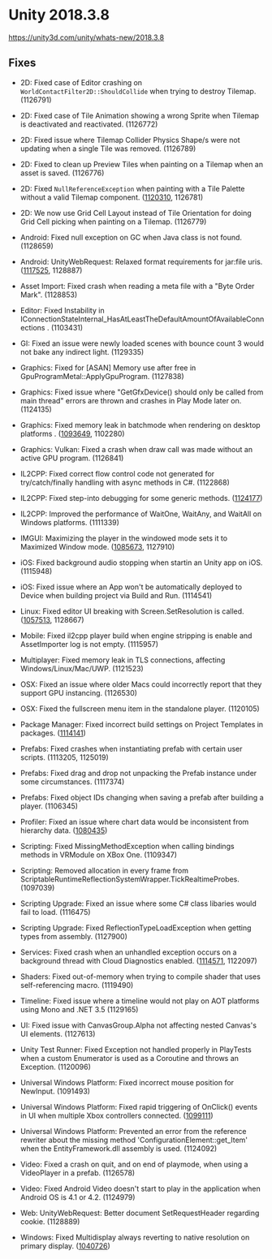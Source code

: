# Unity 2018.3.8
https://unity3d.com/unity/whats-new/2018.3.8

## Fixes

<ul>
<li><p>2D: Fixed case of Editor crashing on <code>WorldContactFilter2D::ShouldCollide</code> when trying to destroy Tilemap. (1126791)</p></li>
<li><p>2D: Fixed case of Tile Animation showing a wrong Sprite when Tilemap is deactivated and reactivated. (1126772)</p></li>
<li><p>2D: Fixed issue where Tilemap Collider Physics Shape/s were not updating when a single Tile was removed. (1126789)</p></li>
<li><p>2D: Fixed to clean up Preview Tiles when painting on a Tilemap when an asset is saved. (1126776)</p></li>
<li><p>2D: Fixed <code>NullReferenceException</code> when painting with a Tile Palette without a valid Tilemap component. (<a href="https://issuetracker.unity3d.com/issues/2d-painting-in-tile-palette-window-after-deleting-child-gameobject-from-tile-palette-prefab-throws-nullreferenceexception">1120310</a>, 1126781)</p></li>
<li><p>2D: We now use Grid Cell Layout instead of Tile Orientation for doing Grid Cell picking when painting on a Tilemap. (1126779)</p></li>
<li><p>Android: Fixed null exception on GC when Java class is not found. (1128659)</p></li>
<li><p>Android: UnityWebRequest: Relaxed format requirements for jar:file uris. (<a href="https://issuetracker.unity3d.com/issues/accessing-nonexistent-streaming-asset-on-android-with-incorrect-number-of-slashes-in-the-url-produces-incorrect-error">1117525</a>, 1128887)</p></li>
<li><p>Asset Import: Fixed crash when reading a meta file with a "Byte Order Mark". (1128853)</p></li>
<li><p>Editor: Fixed Instability in IConnectionStateInternal_HasAtLeastTheDefaultAmountOfAvailableConnections . (1103431)</p></li>
<li><p>GI: Fixed an issue were newly loaded scenes with bounce count 3 would not bake any indirect light. (1129335)</p></li>
<li><p>Graphics: Fixed for [ASAN] Memory use after free in GpuProgramMetal::ApplyGpuProgram. (1127838)</p></li>
<li><p>Graphics: Fixed issue where  "GetGfxDevice() should only be called from main thread" errors are thrown and crashes in Play Mode later on. (1124135)</p></li>
<li><p>Graphics: Fixed memory leak in batchmode when rendering on desktop platforms . (<a href="https://issuetracker.unity3d.com/issues/unity-runtime-has-huge-memory-leak-while-rendering-in-batchmode-on-desktop-platforms">1093649</a>, 1102280)</p></li>
<li><p>Graphics: Vulkan: Fixed a crash when draw call was made without an active GPU program. (1126841)</p></li>
<li><p>IL2CPP: Fixed correct flow control code not generated for try/catch/finally handling with async methods in C#. (1122868)</p></li>
<li><p>IL2CPP: Fixed step-into debugging for some generic methods. (<a href="https://issuetracker.unity3d.com/issues/il2cpp-failing-to-step-into-generic-methods-while-debugging-il2cpp-build">1124177</a>)</p></li>
<li><p>IL2CPP: Improved the performance of WaitOne, WaitAny, and WaitAll on Windows platforms. (1111339)</p></li>
<li><p>IMGUI: Maximizing the player in the windowed mode sets it to Maximized Window mode. (<a href="https://issuetracker.unity3d.com/issues/buttons-dont-record-input-when-the-window-is-maximized-and-then-set-to-2560x1080-resolution">1085673</a>, 1127910)</p></li>
<li><p>iOS: Fixed background audio stopping when startin an Unity app on iOS. (1115948)</p></li>
<li><p>iOS: Fixed issue where an App won't be automatically deployed to Device when building project via Build and Run. (1114541)</p></li>
<li><p>Linux: Fixed editor UI breaking with Screen.SetResolution is called. (<a href="https://issuetracker.unity3d.com/issues/editor-ui-breaks-when-screen-dot-setresolution-is-called">1057513</a>, 1128667)</p></li>
<li><p>Mobile: Fixed il2cpp player build when engine stripping is enable and AssetImporter log is not empty. (1115957)</p></li>
<li><p>Multiplayer: Fixed memory leak in TLS connections, affecting Windows/Linux/Mac/UWP. (1121523)</p></li>
<li><p>OSX: Fixed an issue where older Macs could incorrectly report that they support GPU instancing. (1126530)</p></li>
<li><p>OSX: Fixed the fullscreen menu item in the standalone player. (1120105)</p></li>
<li><p>Package Manager: Fixed incorrect build settings on Project Templates in packages. (<a href="https://issuetracker.unity3d.com/issues/build-settings-window-has-a-deleted-scene-in-it-upon-new-project-creation">1114141</a>)</p></li>
<li><p>Prefabs: Fixed crashes when instantiating prefab with certain user scripts. (1113205, 1125019)</p></li>
<li><p>Prefabs: Fixed drag and drop not unpacking the Prefab instance under some circumstances. (1117374)</p></li>
<li><p>Prefabs: Fixed object IDs changing when saving a prefab after building a player. (1106345)</p></li>
<li><p>Profiler: Fixed an issue where chart data would be inconsistent from hierarchy data. (<a href="https://issuetracker.unity3d.com/issues/profiler-data-does-not-match-the-numeric-data-in-its-hierarchy">1080435</a>)</p></li>
<li><p>Scripting: Fixed MissingMethodException when calling bindings methods in VRModule on XBox One. (1109347)</p></li>
<li><p>Scripting: Removed allocation in every frame from ScriptableRuntimeReflectionSystemWrapper.TickRealtimeProbes. (1097039)</p></li>
<li><p>Scripting Upgrade: Fixed an issue where some C# class libaries would fail to load. (1116475)</p></li>
<li><p>Scripting Upgrade: Fixed ReflectionTypeLoadException when getting types from assembly. (1127900)</p></li>
<li><p>Services: Fixed crash when an unhandled exception occurs on a background thread with Cloud Diagnostics enabled. (<a href="https://issuetracker.unity3d.com/issues/android-apk-build-crashes-on-an-android-device-when-iap-placement-is-enabled-but-sdk-is-not-included-in-a-build">1114571</a>, 1122097)</p></li>
<li><p>Shaders: Fixed out-of-memory when trying to compile shader that uses self-referencing macro. (1119490)</p></li>
<li><p>Timeline: Fixed issue where a timeline would not play on AOT platforms using Mono and .NET 3.5 (1129165)</p></li>
<li><p>UI: Fixed issue with CanvasGroup.Alpha not affecting nested Canvas's UI elements. (1127613)</p></li>
<li><p>Unity Test Runner: Fixed Exception not handled properly in PlayTests when a custom Enumerator is used as a Coroutine and throws an Exception. (1120096)</p></li>
<li><p>Universal Windows Platform: Fixed incorrect mouse position for NewInput. (1091493)</p></li>
<li><p>Universal Windows Platform: Fixed rapid triggering of OnClick() events in UI when multiple Xbox controllers connected. (<a href="https://issuetracker.unity3d.com/issues/uwp-xbox-one-controller-button-triggers-rapidly-only-when-two-controllers-are-connected">1099111</a>)</p></li>
<li><p>Universal Windows Platform: Prevented an error from the reference rewriter about the missing method 'ConfigurationElement::get_Item' when the EntityFramework.dll assembly is used. (1124092)</p></li>
<li><p>Video: Fixed a crash on quit, and on end of playmode, when using a VideoPlayer in a prefab. (1126578)</p></li>
<li><p>Video: Fixed Android Video doesn't start to play in the application when Android OS is 4.1 or 4.2. (1124979)</p></li>
<li><p>Web: UnityWebRequest: Better document SetRequestHeader regarding cookie. (1128889)</p></li>
<li><p>Windows: Fixed Multidisplay always reverting to native resolution on primary display. (<a href="https://issuetracker.unity3d.com/issues/primary-screen-window-size-turns-to-native-when-using-more-than-one-display">1040726</a>)</p></li>
</ul>
